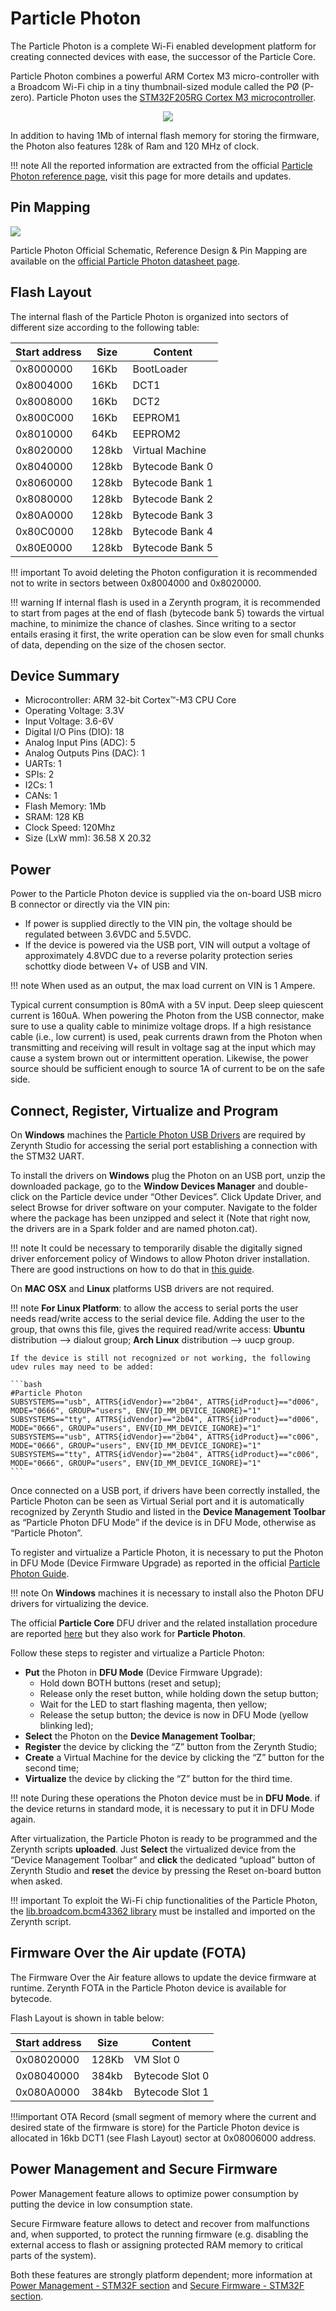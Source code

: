 # Particle Photon

The Particle Photon is a complete Wi-Fi enabled development platform for creating connected devices with ease, the successor of the Particle Core.

Particle Photon combines a powerful ARM Cortex M3 micro-controller with a Broadcom Wi-Fi chip in a tiny thumbnail-sized module called the PØ (P-zero).
Particle Photon uses the [STM32F205RG Cortex M3  microcontroller](http://www.st.com/content/ccc/resource/technical/document/datasheet/bc/21/42/43/b0/f3/4d/d3/CD00237391.pdf/files/CD00237391.pdf/jcr:content/translations/en.CD00237391.pdf).

<p style="text-align:center;"><img src="https://github.com/zerynth/docs/blob/test/docs/reference/boards/particle_photon/docs/img/ParticlePhoton.jpg?raw=true"></p>

In addition to having 1Mb of internal flash memory for storing the firmware, the Photon also features 128k of Ram and 120 MHz of clock.

!!! note
	All the reported information are extracted from the official [Particle Photon reference page](http://docs.particle.io/photon/), visit this page for more details and updates.

## Pin Mapping

![](https://github.com/zerynth/docs/blob/test/docs/reference/boards/particle_photon/docs/img/particle_photon_pin_io.png?raw=true)

Particle Photon Official Schematic, Reference Design & Pin Mapping are available on the [official Particle Photon datasheet page](https://docs.particle.io/datasheets/photon-datasheet/).

## Flash Layout

The internal flash of the Particle Photon is organized into sectors of different size according to the following table:

| Start address | Size  | Content         |
|---------------|-------|-----------------|
| 0x8000000     | 16Kb  | BootLoader      |
| 0x8004000     | 16Kb  | DCT1            |
| 0x8008000     | 16Kb  | DCT2            |
| 0x800C000     | 16Kb  | EEPROM1         |
| 0x8010000     | 64Kb  | EEPROM2         |
| 0x8020000     | 128kb | Virtual Machine |
| 0x8040000     | 128kb | Bytecode Bank 0 |
| 0x8060000     | 128kb | Bytecode Bank 1 |
| 0x8080000     | 128kb | Bytecode Bank 2 |
| 0x80A0000     | 128kb | Bytecode Bank 3 |
| 0x80C0000     | 128kb | Bytecode Bank 4 |
| 0x80E0000     | 128kb | Bytecode Bank 5 |

!!! important
    To avoid deleting the Photon configuration it is recommended not to write in sectors between 0x8004000 and 0x8020000.

!!! warning
	If internal flash is used in a Zerynth program, it is recommended to start from pages at the end of flash (bytecode bank 5) towards the virtual machine, to minimize the chance of clashes. Since writing to a sector entails erasing it first, the write operation can be slow even for small chunks of data, depending on the size of the chosen sector.

## Device Summary


* Microcontroller: ARM 32-bit Cortex™-M3 CPU Core
* Operating Voltage: 3.3V
* Input Voltage: 3.6-6V
* Digital I/O Pins (DIO): 18
* Analog Input Pins (ADC): 5
* Analog Outputs Pins (DAC): 1
* UARTs: 1
* SPIs: 2
* I2Cs: 1
* CANs: 1
* Flash Memory: 1Mb
* SRAM: 128 KB
* Clock Speed: 120Mhz
* Size (LxW mm): 36.58 X 20.32

## Power

Power to the Particle Photon device is supplied via the on-board USB micro B connector or directly via the VIN pin:


* If power is supplied directly to the VIN pin, the voltage should be regulated between 3.6VDC and 5.5VDC.
* If the device is powered via the USB port, VIN will output a voltage of approximately 4.8VDC due to a reverse polarity protection series schottky diode between V+ of USB and VIN.

!!! note
	When used as an output, the max load current on VIN is 1 Ampere.

Typical current consumption is 80mA with a 5V input. Deep sleep quiescent current is 160uA. When powering the Photon from the USB connector, make sure to use a quality cable to minimize voltage drops. If a high resistance cable (i.e., low current) is used, peak currents drawn from the Photon when transmitting and receiving will result in voltage sag at the input which may cause a system brown out or intermittent operation. Likewise, the power source should be sufficient enough to source 1A of current to be on the safe side.

## Connect, Register, Virtualize and Program

On **Windows** machines the [Particle Photon USB Drivers](https://s3.amazonaws.com/spark-website/Spark.zip) are required by Zerynth Studio for accessing the  serial port establishing a connection with the STM32 UART.

To install the drivers on **Windows** plug the Photon on an USB port, unzip the downloaded package, go to the **Window Devices Manager** and double-click on the Particle device under “Other Devices”. Click Update Driver, and select Browse for driver software on your computer. Navigate to the folder where the package has been unzipped and select it (Note that right now, the drivers are in a Spark folder and are named photon.cat).

!!! note
	It could be necessary to temporarily disable the digitally signed driver enforcement policy of Windows to allow Photon driver installation. There are good instructions on how to do that in [this guide](http://www.howtogeek.com/167723/how-to-disable-driver-signature-verification-on-64-bit-windows-8.1-so-that-you-can-install-unsigned-drivers/).

On **MAC OSX** and **Linux** platforms USB drivers are not required.

!!! note
	**For Linux Platform**: to allow the access to serial ports the user needs read/write access to the serial device file. Adding the user to the group, that owns this file, gives the required read/write access: **Ubuntu** distribution –> dialout group; **Arch Linux** distribution –> uucp group.

    If the device is still not recognized or not working, the following udev rules may need to be added:

    ```bash
    #Particle Photon
    SUBSYSTEMS=="usb", ATTRS{idVendor}=="2b04", ATTRS{idProduct}=="d006", MODE="0666", GROUP="users", ENV{ID_MM_DEVICE_IGNORE}="1"
    SUBSYSTEMS=="tty", ATTRS{idVendor}=="2b04", ATTRS{idProduct}=="d006", MODE="0666", GROUP="users", ENV{ID_MM_DEVICE_IGNORE}="1"
    SUBSYSTEMS=="usb", ATTRS{idVendor}=="2b04", ATTRS{idProduct}=="c006", MODE="0666", GROUP="users", ENV{ID_MM_DEVICE_IGNORE}="1"
    SUBSYSTEMS=="tty", ATTRS{idVendor}=="2b04", ATTRS{idProduct}=="c006", MODE="0666", GROUP="users", ENV{ID_MM_DEVICE_IGNORE}="1"
    ```

Once connected on a USB port, if drivers have been correctly installed, the Particle Photon can be seen as Virtual Serial port and it is automatically recognized by Zerynth Studio and listed in the **Device Management Toolbar** as “Particle Photon DFU Mode” if the device is in DFU Mode, otherwise as “Particle Photon”.

To register and virtualize a Particle Photon, it is necessary to put the Photon in DFU Mode (Device Firmware Upgrade) as reported in the official [Particle Photon Guide](https://docs.particle.io/guide/getting-started/modes/photon/).

!!! note
	On **Windows** machines it is necessary to install also the Photon DFU drivers for virtualizing the device.

The official **Particle Core** DFU driver and the related installation procedure are reported [here](https://community.particle.io/t/tutorial-installing-dfu-driver-on-windows-24-feb-2015/3518) but they also work for **Particle Photon**.

Follow these steps to register and virtualize a Particle Photon:

* **Put** the Photon in **DFU Mode** (Device Firmware Upgrade):
    * Hold down BOTH buttons (reset and setup);
    * Release only the reset button, while holding down the setup button;
    * Wait for the LED to start flashing magenta, then yellow;
    * Release the setup button; the device is now in DFU Mode (yellow blinking led);
* **Select** the Photon on the **Device Management Toolbar**;
* **Register** the device by clicking the “Z” button from the Zerynth Studio;
* **Create** a Virtual Machine for the device by clicking the “Z” button for the second time;
* **Virtualize** the device by clicking the “Z” button for the third time.

!!! note
	During these operations the Photon device must be in **DFU Mode**. if the device returns in standard mode, it is necessary to put it in DFU Mode again.

After virtualization, the Particle Photon is ready to be programmed and the  Zerynth scripts **uploaded**. Just **Select** the virtualized device from the “Device Management Toolbar” and **click** the dedicated “upload” button of Zerynth Studio and **reset** the device by pressing the Reset on-board button when asked.

!!! important
    To exploit the Wi-Fi chip functionalities of the Particle Photon, the [lib.broadcom.bcm43362 library](https://docs.zerynth.com/latest/official/lib.broadcom.bcm43362/docs/index.html#broadcom-bcm43362) must be installed and imported on the Zerynth script.

## Firmware Over the Air update (FOTA)

The Firmware Over the Air feature allows to update the device firmware at runtime. Zerynth FOTA in the Particle Photon device is available for bytecode.

Flash Layout is shown in table below:

| Start address | Size  | Content         |
|---------------|-------|-----------------|
| 0x08020000    | 128Kb | VM Slot 0       |
| 0x08040000    | 384kb | Bytecode Slot 0 |
| 0x080A0000    | 384kb | Bytecode Slot 1 |

!!!important
   OTA Record (small segment of memory where the current and desired state of the firmware is store) for the Particle Photon device is allocated in 16kb DCT1 (see Flash Layout) sector at 0x08006000 address.

## Power Management and Secure Firmware

Power Management feature allows to optimize power consumption by putting the device in low consumption state.

Secure Firmware feature allows to detect and recover from malfunctions and, when supported, to protect the running firmware (e.g. disabling the external access to flash or assigning protected RAM memory to critical parts of the system).

Both these features are strongly platform dependent; more information at [Power Management - STM32F section](https://docs.zerynth.com/latest/official/core.zerynth.stdlib/docs/official_core.zerynth.stdlib_pwr.html#pwr-stm32f) and [Secure Firmware - STM32F section](https://docs.zerynth.com/latest/official/core.zerynth.stdlib/docs/official_core.zerynth.stdlib_sfw.html#sfw-stm32f).
<!--stackedit_data:
eyJoaXN0b3J5IjpbLTE3OTQ2NTM1MzksNjA3NDExMzcwXX0=
-->
